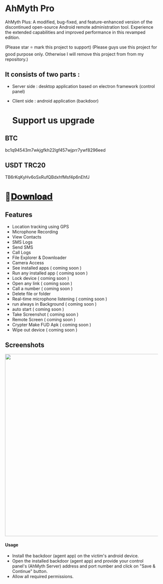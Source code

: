 # AhMyth Pro

AhMyth Plus: A modified, bug-fixed, and feature-enhanced version of the discontinued open-source Android remote administration tool. Experience the extended capabilities and improved performance in this revamped edition.

(Please star ⭐ mark this project to support)
(Please guys use this project for good purpose only. Otherwise I will remove this project from from my repository.)

## It consists of two parts :

- Server side : desktop application based on electron framework (control panel)
- Client side : android application (backdoor)

  # Support us upgrade
 ## BTC
bc1q94543m7wkjgfkh22lgf457wjprr7ywf8296eed

## USDT TRC20
TB6rKqKyHv6oSxRufQBdxhfMsf4p6nEhfJ

  # 📁[𝐃𝗼𝐰𝐧𝐥𝐨𝐚𝗱](https://telegram.me/+pQMbnJmDILthZjY9)

## Features
- Location tracking using GPS
- Microphone Recording
- View Contacts
- SMS Logs
- Send SMS
- Call Logs
- File Explorer & Downloader
- Camera Access
- See installed apps ( coming soon )
- Run any installed app ( coming soon )
- Lock device ( coming soon )
- Open any link ( coming soon )
- Call a number ( coming soon )
- Delete file or folder 
- Real-time microphone listening ( coming soon )
- run always in Background ( coming soon )
- auto start ( coming soon )
- Take Screenshot ( coming soon )
- Remote Screen ( coming soon )
- Crypter Make FUD Apk ( coming soon )
- Wipe out device ( coming soon )


## Screenshots
<img width="600" style="max-width: 100%;" src="https://i.ibb.co/pvYv2w7/lab.png" />



#### Usage
- Install the backdoor (agent app) on the victim's android device.
- Open the installed backdoor (agent app) and provide your control panel's (AhMyth Server) address and port number and click on "Save & Continue" button.
- Allow all required permissions.
